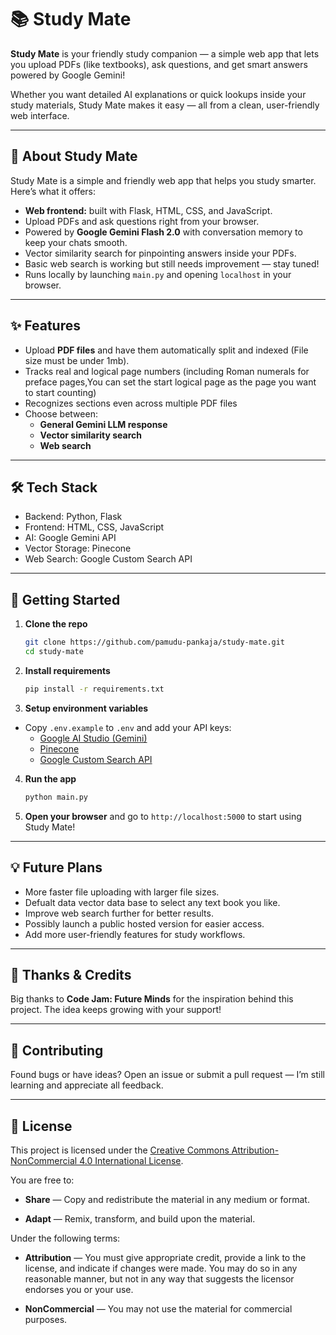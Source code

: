 # 📚 Study Mate

**Study Mate** is your friendly study companion — a simple web app that lets you upload PDFs (like textbooks), ask questions, and get smart answers powered by Google Gemini!  

Whether you want detailed AI explanations or quick lookups inside your study materials, Study Mate makes it easy — all from a clean, user-friendly web interface.

---

## 📖 About Study Mate

Study Mate is a simple and friendly web app that helps you study smarter. Here’s what it offers:

- **Web frontend:** built with Flask, HTML, CSS, and JavaScript.  
- Upload PDFs and ask questions right from your browser.  
- Powered by **Google Gemini Flash 2.0** with conversation memory to keep your chats smooth.  
- Vector similarity search for pinpointing answers inside your PDFs.  
- Basic web search is working but still needs improvement — stay tuned!  
- Runs locally by launching `main.py` and opening `localhost` in your browser.

---

## ✨ Features

- Upload **PDF files** and have them automatically split and indexed (File size must be under 1mb).
- Tracks real and logical page numbers (including Roman numerals for preface pages,You can set the start logical page as the page you want to start counting)
- Recognizes sections even across multiple PDF files
- Choose between:
  - **General Gemini LLM response**
  - **Vector similarity search**
  - **Web search**

---

## 🛠 Tech Stack

- Backend: Python, Flask  
- Frontend: HTML, CSS, JavaScript  
- AI: Google Gemini API  
- Vector Storage: Pinecone  
- Web Search: Google Custom Search API

---

## 🚀 Getting Started

1. **Clone the repo**

    ```bash
    git clone https://github.com/pamudu-pankaja/study-mate.git
    cd study-mate
    ```

2. **Install requirements**

    ```bash
    pip install -r requirements.txt
    ```

3. **Setup environment variables**

- Copy `.env.example` to `.env` and add your API keys:  
  - [Google AI Studio (Gemini)](https://aistudio.google.com/u/2/apikey)
  - [Pinecone](app.pinecone.io/organizations) 
  - [Google Custom Search API](https://console.cloud.google.com/apis)

4. **Run the app**

    ```bash
    python main.py
    ```

5. **Open your browser** and go to `http://localhost:5000` to start using Study Mate!

---

## 💡 Future Plans

- More faster file uploading with larger file sizes.
- Defualt data vector data base to select any text book you like.
- Improve web search further for better results.  
- Possibly launch a public hosted version for easier access.  
- Add more user-friendly features for study workflows.

---

## 🙏 Thanks & Credits

Big thanks to **Code Jam: Future Minds** for the inspiration behind this project. The idea keeps growing with your support!

---

## 🤝 Contributing

Found bugs or have ideas? Open an issue or submit a pull request — I’m still learning and appreciate all feedback.

---

## 📜 License

This project is licensed under the [Creative Commons Attribution-NonCommercial 4.0 International License](https://creativecommons.org/licenses/by-nc/4.0/).

You are free to:

- **Share** — Copy and redistribute the material in any medium or format.

- **Adapt** — Remix, transform, and build upon the material.

Under the following terms:

- **Attribution** — You must give appropriate credit, provide a link to the license, and indicate if changes were made. You may do so in any reasonable manner, but not in any way that suggests the licensor endorses you or your use.

- **NonCommercial** — You may not use the material for commercial purposes.



